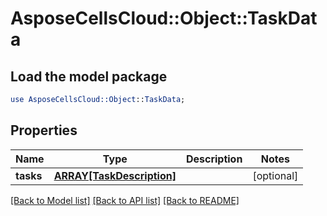 # AsposeCellsCloud::Object::TaskData

## Load the model package
```perl
use AsposeCellsCloud::Object::TaskData;
```

## Properties
Name | Type | Description | Notes
------------ | ------------- | ------------- | -------------
**tasks** | [**ARRAY[TaskDescription]**](TaskDescription.md) |  | [optional] 

[[Back to Model list]](../README.md#documentation-for-models) [[Back to API list]](../README.md#documentation-for-api-endpoints) [[Back to README]](../README.md)


